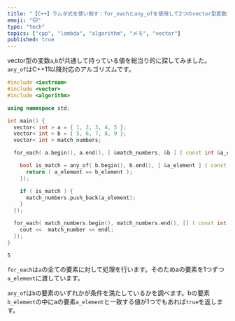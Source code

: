 ```yaml
---
title: "【C++】ラムダ式を使い倒す：for_eachとany_ofを使用して2つのvector型変数から同じ値を探す"
emoji: "🐱"
type: "tech"
topics: ["cpp", "lambda", "algorithm", "メモ", "vector"]
published: true
---
```


vector型の変数`a`,`b`が共通して持っている値を総当り的に探してみました。`any_of`はC++11以降対応のアルゴリズムです。

```cpp
#include <iostream>
#include <vector>
#include <algorithm>

using namespace std;

int main() {
  vector< int > a = { 1, 2, 3, 4, 5 };
  vector< int > b = { 5, 6, 7, 8, 9 };
  vector< int > match_numbers;

  for_each( a.begin(), a.end(), [ &match_numbers, &b ] ( const int &a_element ){

    bool is_match = any_of( b.begin(), b.end(), [ &a_element ] ( const int &b_element ){
      return ( a_element == b_element );
    });

    if ( is_match ) {
      match_numbers.push_back(a_element);
    }
  });

  for_each( match_numbers.begin(), match_numbers.end(), [] ( const int &match_number ){  
    cout <<  match_number << endl;
  });
}
```

```cpp:実行結果
5
```


`for_each`は`a`の全ての要素に対して処理を行います。そのためaの要素を1つずつ`a_element`に渡しています。

`any_of`は`b`の要素のいずれかが条件を満たしているかを調べます。bの要素`b_element`の中にaの要素`a_element`と一致する値が1つでもあれば`true`を返します。